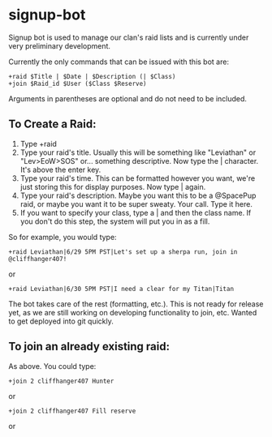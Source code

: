 # signup-bot
Signup bot is used to manage our clan's raid lists and is currently under very preliminary development. 

Currently the only commands that can be issued with this bot are:
```
+raid $Title | $Date | $Description (| $Class)
+join $Raid_id $User ($Class $Reserve)
```
Arguments in parentheses are optional and do not need to be included.

## To Create a Raid:
1) Type +raid
2) Type your raid's title. Usually this will be something like "Leviathan" or "Lev>EoW>SOS" or... something descriptive. Now type the | character. It's above the enter key.
3) Type your raid's time. This can be formatted however you want, we're just storing this for display purposes. Now type | again.
4) Type your raid's description. Maybe you want this to be a @SpacePup raid, or maybe you want it to be super sweaty. Your call. Type it here.
5) If you want to specify your class, type a | and then the class name. If you don't do this step, the system will put you in as a fill.

So for example, you would type:
```
+raid Leviathan|6/29 5PM PST|Let's set up a sherpa run, join in @cliffhanger407!
```
or
```
+raid Leviathan|6/30 5PM PST|I need a clear for my Titan|Titan
```

The bot takes care of the rest (formatting, etc.). This is not ready for release yet, as we are still working on developing functionality to join, etc. Wanted to get deployed into git quickly.

## To join an already existing raid:
As above. You could type:
```
+join 2 cliffhanger407 Hunter
```
or
```
+join 2 cliffhanger407 Fill reserve
```
or
